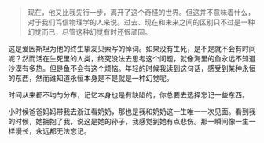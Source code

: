 > 现在，他又比我先行一步，离开了这个奇怪的世界。但这并不意味着什么，对于我们笃信物理学的人来说。过去、现在和未来之间的区别只不过是一种幻觉而已，尽管这种幻觉有时还很顽固。

这是爱因斯坦为他的终生挚友贝索写的悼词。如果没有生死，是不是就不会有时间呢？然而活在生死里的人类，终究没法去思考这个问题，就像海里的鱼永远不知道沙漠有多热。但是鱼不会有这个烦恼。年轻的时候我读到这句话，感受到某种永恒的东西，然而谁知道永恒本身是不是就是一种幻觉呢。

时间从来都不均匀分布，记忆本身也是有缺陷的，你总要去选择忘记一些东西。

小时候爸爸妈妈带我去浙江看奶奶，那也是我和奶奶这一生唯一一次见面。看到我的时候，她拥抱了我，说这是她的孙子，我感觉到她有点悲伤。那一瞬间像一生一样漫长，永远都无法忘记。



